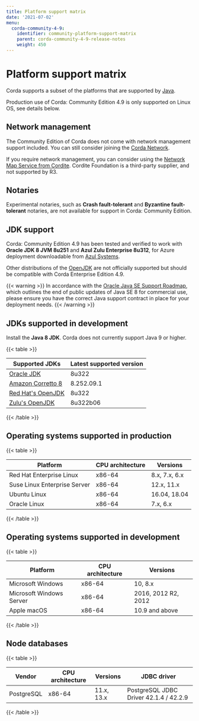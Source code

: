 ```yaml
---
title: Platform support matrix
date: '2021-07-02'
menu:
  corda-community-4-9:
    identifier: community-platform-support-matrix
    parent: corda-community-4-9-release-notes
    weight: 450
---
```



# Platform support matrix

Corda supports a subset of the platforms that are supported by [Java](http://www.oracle.com/technetwork/java/javase/certconfig-2095354.html).

Production use of Corda: Community Edition 4.9 is only supported on Linux OS, see details below.

## Network management

The Community Edition of Corda does not come with network management support included. You can still consider joining the [Corda Network](https://corda.network).

If you require network management, you can consider using the [Network Map Service from Cordite](https://gitlab.com/cordite/network-map-service). Cordite Foundation is a third-party supplier, and not supported by R3.

## Notaries

Experimental notaries, such as **Crash fault-tolerant** and **Byzantine fault-tolerant** notaries, are not available for support in Corda: Community Edition.

## JDK support

Corda: Community Edition 4.9 has been tested and verified to work with **Oracle JDK 8 JVM 8u251** and **Azul Zulu Enterprise 8u312**, for Azure deployment downloadable from
[Azul Systems](https://www.azul.com/downloads/azure-only/zulu/).

Other distributions of the [OpenJDK](https://openjdk.java.net/) are not officially supported but should be compatible with Corda Enterprise Edition 4.9.

{{< warning >}}
In accordance with the [Oracle Java SE Support Roadmap](https://www.oracle.com/technetwork/java/java-se-support-roadmap.html),
which outlines the end of public updates of Java SE 8 for commercial use, please ensure you have the correct Java support contract in place
for your deployment needs.
{{< /warning >}}

## JDKs supported in development

Install the **Java 8 JDK**. Corda does not currently support Java 9 or higher.

{{< table >}}

|Supported JDKs|Latest supported version|
|-----------------------------------|-----------|
|[Oracle JDK](https://www.oracle.com/technetwork/java/javase/downloads/jdk8-downloads-2133151.html)|8u322|
|[Amazon Corretto 8](https://aws.amazon.com/corretto/)|8.252.09.1|
|[Red Hat's OpenJDK](https://developers.redhat.com/products/openjdk/overview/)|8u322|
|[Zulu's OpenJDK](https://www.azul.com/)|8u322b06|

{{< /table >}}

## Operating systems supported in production

{{< table >}}

|Platform|CPU architecture|Versions|
|-------------------------------|------------------|-----------|
|Red Hat Enterprise Linux|x86-64|8.x, 7.x, 6.x|
|Suse Linux Enterprise Server|x86-64|12.x, 11.x|
|Ubuntu Linux|x86-64|16.04, 18.04|
|Oracle Linux|x86-64|7.x, 6.x|

{{< /table >}}

## Operating systems supported in development

{{< table >}}

|Platform|CPU architecture|Versions|
|-------------------------------|------------------|-----------|
|Microsoft Windows|x86-64|10, 8.x|
|Microsoft Windows Server|x86-64|2016, 2012 R2, 2012|
|Apple macOS|x86-64|10.9 and above|

{{< /table >}}

## Node databases

{{< table >}}

|Vendor|CPU architecture|Versions|JDBC driver|
|-------------------------------|------------------|------------------|------------------------|
|PostgreSQL|x86-64|11.x, 13.x|PostgreSQL JDBC Driver 42.1.4 / 42.2.9|

{{< /table >}}
